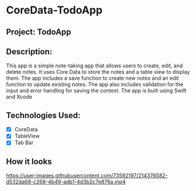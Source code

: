 # CoreData-TodoApp

## Project: TodoApp

## Description:
This app is a simple note-taking app that allows users to create, edit, and delete notes. 
It uses Core Data to store the notes and a table view to display them. 
The app includes a save function to create new notes and an edit function to update existing notes. 
The app also includes validation for the input and error handling for saving the context. The app is built using Swift and Xcode

## Technologies Used:

- [x] CoreData
- [x] TableView
- [x] Tab Bar

## How it looks

https://user-images.githubusercontent.com/73592197/214376582-d532da68-c268-4b49-adb1-4d3b2c7e876a.mp4

